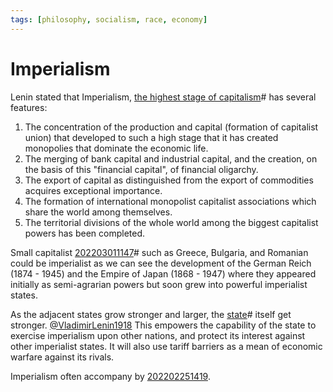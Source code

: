 ```yaml
---
tags: [philosophy, socialism, race, economy]
---
```


# Imperialism

Lenin stated that Imperialism, [the highest stage of capitalism](202205021551.md)#
has several features:

1. The concentration of the production and capital (formation of capitalist
   union) that developed to such a high stage that it has created monopolies
   that dominate the economic life.
2. The merging of bank capital and industrial capital, and the creation, on the
   basis of this "financial capital", of financial oligarchy.
3. The export of capital as distinguished from the export of commodities
   acquires exceptional importance.
4. The formation of international monopolist capitalist associations which share
   the world among themselves.
5. The territorial divisions of the whole world among the biggest capitalist
   powers has been completed.

Small capitalist [202203011147](202203011147.md)# such as Greece, Bulgaria, and Romanian could
be imperialist as we can see the development of the German Reich (1874 - 1945)
and the Empire of Japan (1868 - 1947) where they appeared initially as
semi-agrarian powers but soon grew into powerful imperialist states.

As the adjacent states grow stronger and larger, the [state](202204202040.md)#
itself get stronger. [@VladimirLenin1918](lit/@VladimirLenin1918.md) This empowers the capability of
the state to exercise imperialism upon other nations, and protect its interest
against other imperialist states. It will also use tariff barriers as a mean of
economic warfare against its rivals.

Imperialism often accompany by [202202251419](202202251419.md).
